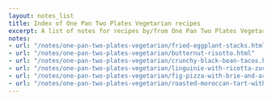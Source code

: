 ```yaml
---
layout: notes_list
title: Index of One Pan Two Plates Vegetarian recipes
excerpt: A list of notes for recipes by/from One Pan Two Plates Vegetarian.
notes:
- url: "/notes/one-pan-two-plates-vegetarian/fried-eggplant-stacks.html"
- url: "/notes/one-pan-two-plates-vegetarian/butternut-risotto.html"
- url: "/notes/one-pan-two-plates-vegetarian/crunchy-black-bean-tacos.html"
- url: "/notes/one-pan-two-plates-vegetarian/linguinie-with-ricotta-zucchini-sundried-tomato-and-lemon.html"
- url: "/notes/one-pan-two-plates-vegetarian/fig-pizza-with-brie-and-arugula.html"
- url: "/notes/one-pan-two-plates-vegetarian/roasted-moroccan-tart-with-harissa.html"
---
```

